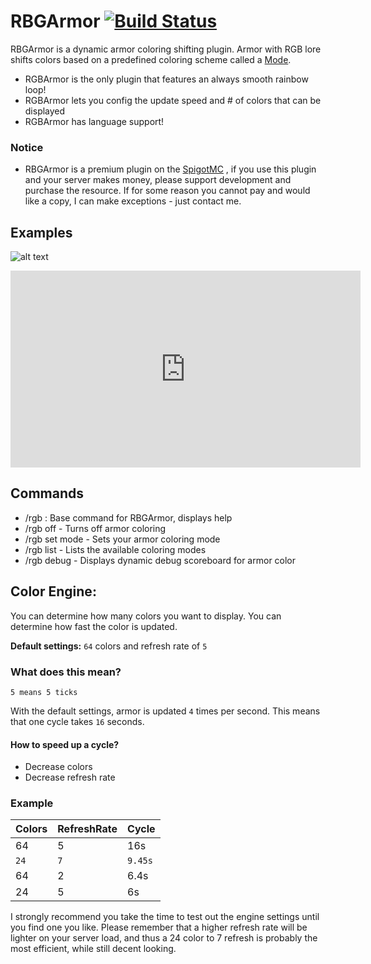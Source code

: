 # RBGArmor   [![Build Status](https://travis-ci.org/nsporillo/RBGArmor.svg?branch=master)](https://travis-ci.org/nsporillo/RBGArmor)

RBGArmor is a dynamic armor coloring shifting plugin. Armor with RGB lore shifts colors based on a predefined coloring scheme called a [Mode](https://github.com/nsporillo/RBGArmor/blob/master/src/net/porillo/util/Mode.java). 
* RGBArmor is the only plugin that features an always smooth rainbow loop!
* RGBArmor lets you config the update speed and # of colors that can be displayed
* RGBArmor has language support! 

### Notice
- RBGArmor is a premium plugin on the [SpigotMC](http://www.spigotmc.org/resources/) , if you use this plugin and your server makes money, please support development and purchase the resource. If for some reason you cannot pay and would like a copy, I can make exceptions - just contact me.  

## Examples
![alt text](http://nick.porillo.net/images/rg.gif "Example")
<iframe width="560" height="315" src="https://www.youtube.com/embed/_9clpKAwDKs" frameborder="0" allowfullscreen></iframe>

## Commands
- /rgb : Base command for RBGArmor, displays help
- /rgb off - Turns off armor coloring
- /rgb set mode - Sets your armor coloring mode 
- /rgb list - Lists the available coloring modes
- /rgb debug - Displays dynamic debug scoreboard for armor color

## Color Engine: 

You can determine how many colors you want to display. 
You can determine how fast the color is updated.

**Default settings:** `64` colors and refresh rate of `5`

### What does this mean? 
`5 means 5 ticks`

With the default settings, armor is updated `4` times per second. 
This means that one cycle takes `16` seconds. 

#### How to speed up a cycle?
- Decrease colors
- Decrease refresh rate 

### Example
Colors | RefreshRate | Cycle | 
--- | --- | ---
64 | 5 | 16s 
`24` | `7` | `9.45s`
64 | 2 | 6.4s 
24 | 5 | 6s

I strongly recommend you take the time to test out the engine settings until you find one you like. Please remember that a higher refresh rate will be lighter on your server load, and thus a 24 color to 7 refresh is probably the most efficient, while still decent looking. 
 


